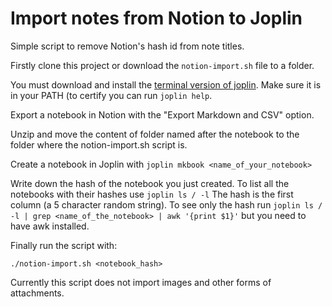 # Import notes from Notion to Joplin
Simple script to remove Notion's hash id from note titles.

Firstly clone this project or download the `notion-import.sh` file to a folder.

You must download and install the [terminal version of joplin](https://joplinapp.org/terminal/). Make sure it is in your PATH (to certify you can run `joplin help`.

Export a notebook in Notion with the "Export Markdown and CSV" option.

Unzip and move the content of folder named after the notebook to the folder where the notion-import.sh script is.

Create a notebook in Joplin with 
```joplin mkbook <name_of_your_notebook>```

Write down the hash of the notebook you just created. To list all the notebooks with their hashes use 
```joplin ls / -l```
The hash is the first column (a 5 character random string). To see only the hash run 
```joplin ls / -l | grep <name_of_the_notebook> | awk '{print $1}'```
but you need to have awk installed.

Finally run the script with:
```
./notion-import.sh <notebook_hash>
```

Currently this script does not import images and other forms of attachments.
